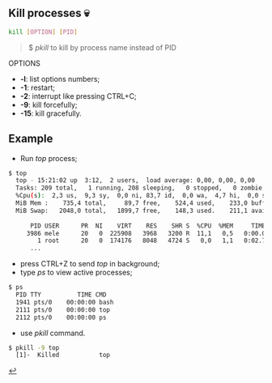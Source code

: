## Kill processes 💀
```bash
kill [OPTION] [PID]
```
> $ *pkill* to kill by process name instead of PID

OPTIONS
- **-l**: list options numbers;
- **-1**: restart;
- **-2**: interrupt like pressing CTRL+C;
- **-9**: kill forcefully;
- **-15**: kill gracefully.

## Example
- Run *top* process;
```bash
$ top
  top - 15:21:02 up  3:12,  2 users,  load average: 0,00, 0,00, 0,00
  Tasks: 209 total,   1 running, 208 sleeping,   0 stopped,   0 zombie
  %Cpu(s):  2,3 us,  9,3 sy,  0,0 ni, 83,7 id,  0,0 wa,  4,7 hi,  0,0 si,  0,0 st
  MiB Mem :    735,4 total,     89,7 free,    524,4 used,    233,0 buff/cache
  MiB Swap:   2048,0 total,   1899,7 free,    148,3 used.    211,1 avail Mem
  
      PID USER      PR  NI    VIRT    RES    SHR S  %CPU  %MEM     TIME+ COMMAND
     3986 mele      20   0  225908   3968   3200 R  11,1   0,5   0:00.06 top
        1 root      20   0  174176   8048   4724 S   0,0   1,1   0:02.71 systemd
      ...
```

- press CTRL+Z to send *top* in background;
- type *ps* to view active processes;
```bash
$ ps
  PID TTY          TIME CMD
  1941 pts/0    00:00:00 bash
  2111 pts/0    00:00:00 top
  2112 pts/0    00:00:00 ps
```
- use *pkill* command.
```bash
$ pkill -9 top
  [1]-  Killed           top
```

[↩️](/process-management.md)
